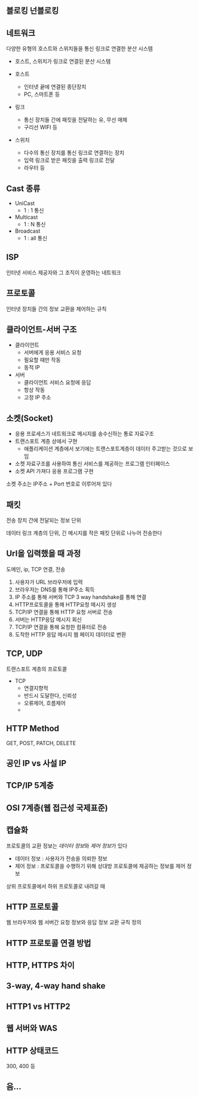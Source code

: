 ## 블로킹 넌블로킹

## 네트워크
다양한 유형의 호스트와 스위치들을 통신 링크로 연결한 분산 시스템
* 호스트, 스위치가 링크로 연결된 분산 시스템

* 호스트
    * 인터넷 끝에 연결된 종단장치
    * PC, 스마트폰 등
* 링크 
    * 통신 장치들 간에 패킷을 전달하는 유, 무선 매체
    * 구리선 WIFI 등
* 스위치
    * 다수의 통신 장치를 통신 링크로 연결하는 장치
    * 입력 링크로 받은 패킷을 출력 링크로 전달
    * 라우터 등

## Cast 종류
* UniCast 
    * 1 : 1 통신
* Multicast
    * 1 : N 통신
* Broadcast
    * 1 : all 통신

## ISP
인터넷 서비스 제공자와 그 조직이 운영하는 네트워크

## 프로토콜
인터넷 장치들 간의 정보 교환을 제어하는 규칙

## 클라이언트-서버 구조
* 클라이언트
    * 서버에게 응용 서비스 요청
    * 필요할 때만 작동
    * 동적 IP
* 서버
    * 클라이언트 서비스 요청에 응답
    * 항상 작동
    * 고정 IP 주소

## 소켓(Socket)
* 응용 프로세스가 네트워크로 메시지를 송수신하는 통로 자료구조
* 트랜스포트 계층 상에서 구현
    * 애플리케이션 계층에서 보기에는 트랜스포트계층이 데이터 주고받는 것으로 보임
* 소켓 자료구조를 사용하여 통신 서비스를 제공하는 프로그램 인터페이스
* 소켓 API 가져다 응용 프로그램 구현

소켓 주소는 IP주소 + Port 번호로 이루어져 있다


## 패킷
전송 장치 간에 전달되는 정보 단위

데이터 링크 계층의 단위, 긴 메시지를 작은 패킷 단위로 나누어 전송한다

## Url을 입력했을 때 과정
도메인, ip, TCP 연결, 전송

1. 사용자가 URL 브라우저에 입력
2. 브라우저는 DNS를 통해 IP주소 획득
3. IP 주소를 통해 서버와 TCP 3 way handshake를 통해 연결
3. HTTP프로토콜을 통해 HTTP요청 메시지 생성
4. TCP/IP 연결을 통해 HTTP 요청 서버로 전송
5. 서버는 HTTP응답 메시지 회신
6. TCP/IP 연결을 통해 요청한 컴퓨터로 전송
7. 도착한 HTTP 응답 메시지 웹 페이지 데이터로 변환

## TCP, UDP
트랜스포트 계층의 프로토콜

* TCP
    * 연결지향적
    * 반드시 도달한다, 신뢰성
    * 오류제어, 흐름제어
    * 

## HTTP Method
GET, POST, PATCH, DELETE

## 공인 IP vs 사설 IP

## TCP/IP 5계층

## OSI 7계층(웹 접근성 국제표준)

## 캡슐화
프로토콜의 교환 정보는 *데이터 정보*와 *제어 정보*가 있다

* 데이터 정보 : 사용자가 전송을 의뢰한 정보
* 제어 정보 : 프로토콜을 수행하기 위해 상대방 프로토콜에 제공하는 정보를 제어 정보

상위 프로토콜에서 하위 프로토콜로 내려갈 때 

## HTTP 프로토콜
웹 브라우저와 웹 서버간 요청 정보와 응답 정보 교환 규칙 정의

## HTTP 프로토콜 연결 방법

## HTTP, HTTPS 차이

## 3-way, 4-way hand shake

## HTTP1 vs HTTP2

## 웹 서버와 WAS

## HTTP 상태코드
300, 400 등

## 음...